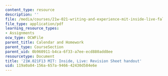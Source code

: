 ```yaml
---
content_type: resource
description: ''
file: /media/courses/21w-021-writing-and-experience-mit-inside-live-fall-2013/119a0a84156a657a946642430d584e6e_MIT21W_021F13_RevisionSheet.pdf
file_type: application/pdf
learning_resource_types:
- Assignments
ocw_type: OCWFile
parent_title: Calendar and Homework
parent_type: CourseSection
parent_uid: 0b960911-b4ca-6f33-a7ee-ecd880add8ee
resourcetype: Document
title: '21W.021F13 MIT: Inside, Live: Revision Sheet handout'
uid: 119a0a84-156a-657a-9466-42430d584e6e
---
```


